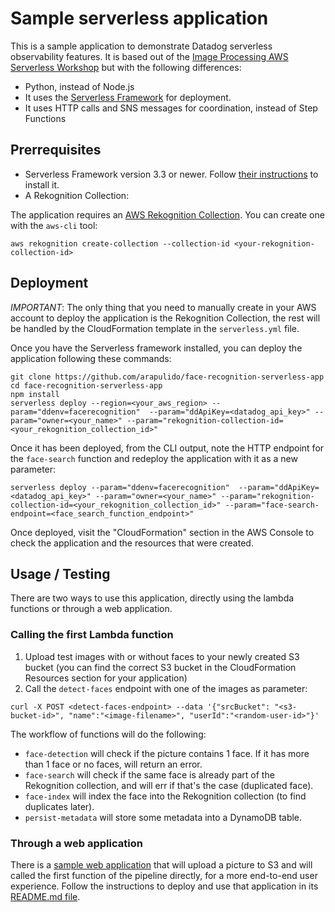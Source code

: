 # Sample serverless application

This is a sample application to demonstrate Datadog serverless observability features. It is based out of the [Image Processing AWS Serverless Workshop](https://github.com/aws-samples/aws-serverless-workshops/tree/master/ImageProcessing) but with the following differences:

* Python, instead of Node.js
* It uses the [Serverless Framework](https://serverless.com/) for deployment.
* It uses HTTP calls and SNS messages for coordination, instead of Step Functions

## Prerrequisites

* Serverless Framework version 3.3 or newer. Follow [their instructions](https://serverless.com/framework/docs/getting-started/) to install it.
* A Rekognition Collection:

The application requires an [AWS Rekognition Collection](https://aws.amazon.com/rekognition/). You can create one with the `aws-cli` tool:

```aws rekognition create-collection --collection-id <your-rekognition-collection-id>```

## Deployment

*IMPORTANT*: The only thing that you need to manually create in your AWS account to deploy the application is the Rekognition Collection, the rest will be handled by the CloudFormation template in the `serverless.yml` file.

Once you have the Serverless framework installed, you can deploy the application following these commands:

```
git clone https://github.com/arapulido/face-recognition-serverless-app
cd face-recognition-serverless-app
npm install
serverless deploy --region=<your_aws_region> --param="ddenv=facerecognition"  --param="ddApiKey=<datadog_api_key>" --param="owner=<your_name>" --param="rekognition-collection-id=<your_rekognition_collection_id>"
```

Once it has been deployed, from the CLI output, note the HTTP endpoint for the `face-search` function and redeploy the application with it as a new parameter:

```
serverless deploy --param="ddenv=facerecognition"  --param="ddApiKey=<datadog_api_key>" --param="owner=<your_name>" --param="rekognition-collection-id=<your_rekognition_collection_id>" --param="face-search-endpoint=<face_search_function_endpoint>"
```

Once deployed, visit the "CloudFormation" section in the AWS Console to check the application and the resources that were created.

## Usage / Testing

There are two ways to use this application, directly using the lambda functions or through a web application.

### Calling the first Lambda function

1. Upload test images with or without faces to your newly created S3 bucket (you can find the correct S3 bucket in the CloudFormation Resources section for your application)
1. Call the `detect-faces` endpoint with one of the images as parameter:

```
curl -X POST <detect-faces-endpoint> --data '{"srcBucket": "<s3-bucket-id>", "name":"<image-filename>", "userId":"<random-user-id>"}'
```

The workflow of functions will do the following:

* `face-detection` will check if the picture contains 1 face. If it has more than 1 face or no faces, will return an error.
* `face-search` will check if the same face is already part of the Rekognition collection, and will err if that's the case (duplicated face).
* `face-index` will index the face into the Rekognition collection (to find duplicates later).
* `persist-metadata` will store some metadata into a DynamoDB table.

### Through a web application

There is a [sample web application](https://github.com/arapulido/upload-picture-s3-face-recognition) that will upload a picture to S3 and will called the first function of the pipeline directly, for a more end-to-end user experience. Follow the instructions to deploy and use that application in its [README.md file](https://github.com/arapulido/upload-picture-s3-face-recognition/blob/master/README.md).
